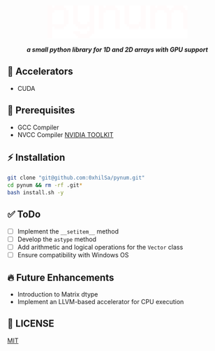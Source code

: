 <p align="center">
  <img src="./docs/pynum_light.png" alt="pynum">
</p>
<p align="center"><strong><em>a small python library for 1D and 2D arrays with GPU support</em></strong></p>

## 🚀 Accelerators
- CUDA

## 📌 Prerequisites
  - GCC Compiler
  - NVCC Compiler [NVIDIA TOOLKIT](https://developer.nvidia.com/cuda-downloads)

## ⚡ Installation
  ```bash
  git clone "git@github.com:0xhilSa/pynum.git"
  cd pynum && rm -rf .git*
  bash install.sh -y
  ```

## ✅ ToDo
- [ ] Implement the `__setitem__` method
- [ ] Develop the `astype` method
- [ ] Add arithmetic and logical operations for the `Vector` class
- [ ] Ensure compatibility with Windows OS

## 🔥 Future Enhancements
- Introduction to Matrix dtype
- Implement an LLVM-based accelerator for CPU execution

## 📜 LICENSE
[MIT](./LICENSE)

